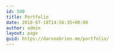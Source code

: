 ```yaml
---
id: 500
title: Portfolio
date: 2018-07-18T14:56:35+00:00
author: admin
layout: page
guid: https://daronobrien.me/portfolio/
---
```

